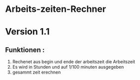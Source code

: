 # Arbeits-zeiten-Rechner
# Version 1.1
## Funktionen :
1. Rechenet aus begin und ende der arbeitszeit die Arbeitszeit
2. Es wird in Stunden und auf 1/100 minuten ausgegeben 
3. gesammt zeit erechnen

